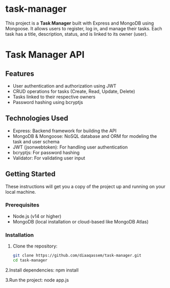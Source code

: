 # task-manager
This project is a **Task Manager** built with Express and MongoDB using Mongoose. It allows users to register, log in, and manage their tasks. Each task has a title, description, status, and is linked to its owner (user).


# Task Manager API


## Features
- User authentication and authorization using JWT
- CRUD operations for tasks (Create, Read, Update, Delete)
- Tasks linked to their respective owners
- Password hashing using bcryptjs

## Technologies Used
- Express: Backend framework for building the API
- MongoDB & Mongoose: NoSQL database and ORM for modeling the task and user schema
- JWT (jsonwebtoken): For handling user authentication
- bcryptjs: For password hashing
- Validator: For validating user input

## Getting Started

These instructions will get you a copy of the project up and running on your local machine.

### Prerequisites
- Node.js (v14 or higher)
- MongoDB (local installation or cloud-based like MongoDB Atlas)

### Installation

1. Clone the repository:
   ```bash
   git clone https://github.com/diaaqassem/task-manager.git
   cd task-manager
2.Install dependencies:
  npm install

3.Run the project:
  node app.js
